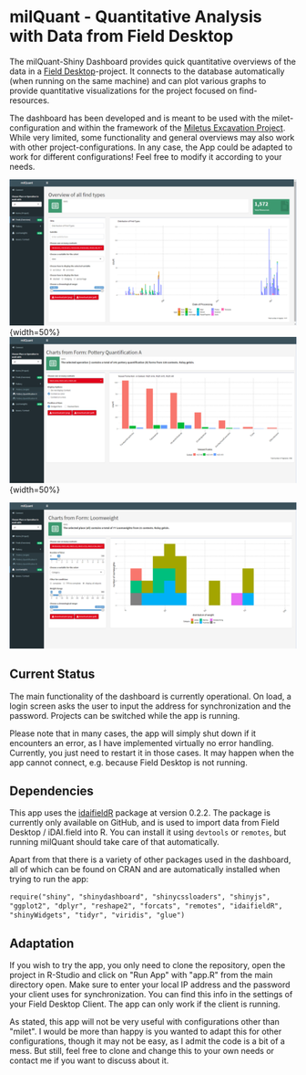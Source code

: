# milQuant - Quantitative Analysis with Data from Field Desktop

The milQuant-Shiny Dashboard provides quick quantitative overviews of the data in a [Field Desktop](https://github.com/dainst/idai-field)-project. It connects to the database automatically (when running on the same machine) and can plot various graphs to provide quantitative visualizations for the project focused on find-resources. 

The dashboard has been developed and is meant to be used with the milet-configuration and within the framework of the [Miletus Excavation Project](https://www.miletgrabung.uni-hamburg.de/). While very limited, some functionality and general overviews may also work with other project-configurations. In any case, the App could be adapted to work for different configurations! Feel free to modify it according to your needs. 

![Screenshot from the Dashboard: Finds](readme/03_Finds.png "Screenshot from the Dashboard: Finds"){width=50%}![Screenshot from the Dashboard: Pottery Quantification A](readme/05_Pottery_Quant_A.png "Screenshot from the Dashboard: Pottery Quantification A"){width=50%}

![Screenshot from the Dashboard: Loomweights](readme/07_Loomweights.png "Screenshot from the Dashboard: Loomweights")

## Current Status

The main functionality of the dashboard is currently operational. On load, a login screen asks the user to input the address for synchronization and the password. Projects can be switched while the app is running. 

Please note that in many cases, the app will simply shut down if it encounters an error, as I have implemented virtually no error handling. Currently, you just need to restart it in those cases. It may happen when the app cannot connect, e.g. because Field Desktop is not running. 

## Dependencies

This app uses the [idaifieldR](https://github.com/lsteinmann/idaifieldR) package at version 0.2.2. The package is currently only available on GitHub, and is used to import data from Field Desktop / iDAI.field into R. You can install it using `devtools` or `remotes`, but running milQuant should take care of that automatically.

Apart from that there is a variety of other packages used in the dashboard, all of which can be found on CRAN and are automatically installed when trying to run the app: 
```
require("shiny", "shinydashboard", "shinycssloaders", "shinyjs", "ggplot2", "dplyr", "reshape2", "forcats", "remotes", "idaifieldR", "shinyWidgets", "tidyr", "viridis", "glue")
```

## Adaptation

If you wish to try the app, you only need to clone the repository, open the project in R-Studio and click on "Run App" with "app.R" from the main directory open. Make sure to enter your local IP address and the password your client uses for synchronization. You can find this info in the settings of your Field Desktop Client. The app can only work if the client is running. 

As stated, this app will not be very useful with configurations other than "milet". I would be more than happy is you wanted to adapt this for other configurations, though it may not be easy, as I admit the code is a bit of a mess. But still, feel free to clone and change this to your own needs or contact me if you want to discuss about it.

